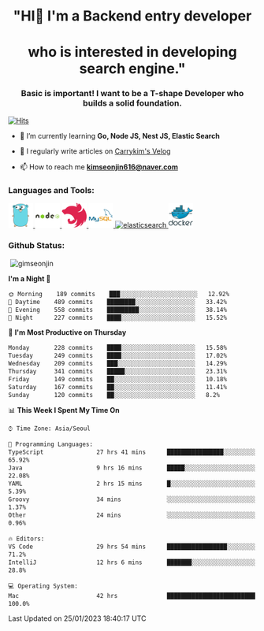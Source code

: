 <h1 align="center">"HI👋 I'm a Backend entry developer </h1>
<h1 align="center"> who is interested in developing search engine."</h1>
<h3 align="center">Basic is important! I want to be a T-shape Developer who builds a solid foundation.</h3>

[![Hits](https://hits.seeyoufarm.com/api/count/incr/badge.svg?url=https%3A%2F%2Fgithub.com%2Fgimseonjin&count_bg=%2318BFE5&title_bg=%23555555&icon=ko-fi.svg&icon_color=%23E7E7E7&title=hits&edge_flat=false)](https://hits.seeyoufarm.com)

- 🌱 I’m currently learning **Go, Node JS, Nest JS, Elastic Search**

- 📝 I regularly write articles on [Carrykim's Velog](https://velog.io/@carrykim)

- 📫 How to reach me **kimseonjin616@naver.com**


<h3 align="left">Languages and Tools:</h3>
<p align="left"> 
<a href="https://golang.org" target="_blank" rel="noreferrer"> <img src="https://raw.githubusercontent.com/devicons/devicon/master/icons/go/go-original.svg" alt="go" width="10%" height="10%"/> </a>
<a href="https://nodejs.org" target="_blank" rel="noreferrer"> <img src="https://raw.githubusercontent.com/devicons/devicon/master/icons/nodejs/nodejs-original-wordmark.svg" alt="nodejs" width="10%" height="10%"/> </a> <a></a>
<a href="https://nestjs.com/" target="_blank" rel="noreferrer"> <img src="https://raw.githubusercontent.com/devicons/devicon/master/icons/nestjs/nestjs-plain.svg" alt="nestjs" width="10%" height="10%"/> </a> 
<a href="https://www.mysql.com/" target="_blank" rel="noreferrer"> <img src="https://raw.githubusercontent.com/devicons/devicon/master/icons/mysql/mysql-original-wordmark.svg" alt="mysql" width="10%" height="10%"/>  </a>
 <a href="https://www.elastic.co" target="_blank" rel="noreferrer"> <img src="https://www.vectorlogo.zone/logos/elastic/elastic-icon.svg" alt="elasticsearch" width="10%" height="10%"/> </a> 
 <a href="https://www.docker.com/" target="_blank" rel="noreferrer"> <img src="https://raw.githubusercontent.com/devicons/devicon/master/icons/docker/docker-original-wordmark.svg" alt="docker" width="10%" height="10%"/> </a>
</p>


<h3 align="left">Github Status:</h3>
<p align="left">
 <p>&nbsp;<img align="center" src="https://github-readme-stats.vercel.app/api?username=gimseonjin&show_icons=true&locale=en" alt="gimseonjin" /></p>
</p>


<!--START_SECTION:waka-->
**I'm a Night 🦉** 

```text
🌞 Morning    189 commits    ███░░░░░░░░░░░░░░░░░░░░░░   12.92% 
🌆 Daytime    489 commits    ████████░░░░░░░░░░░░░░░░░   33.42% 
🌃 Evening    558 commits    █████████░░░░░░░░░░░░░░░░   38.14% 
🌙 Night      227 commits    ████░░░░░░░░░░░░░░░░░░░░░   15.52%

```
📅 **I'm Most Productive on Thursday** 

```text
Monday       228 commits    ████░░░░░░░░░░░░░░░░░░░░░   15.58% 
Tuesday      249 commits    ████░░░░░░░░░░░░░░░░░░░░░   17.02% 
Wednesday    209 commits    ███░░░░░░░░░░░░░░░░░░░░░░   14.29% 
Thursday     341 commits    █████░░░░░░░░░░░░░░░░░░░░   23.31% 
Friday       149 commits    ██░░░░░░░░░░░░░░░░░░░░░░░   10.18% 
Saturday     167 commits    ██░░░░░░░░░░░░░░░░░░░░░░░   11.41% 
Sunday       120 commits    ██░░░░░░░░░░░░░░░░░░░░░░░   8.2%

```


📊 **This Week I Spent My Time On** 

```text
⌚︎ Time Zone: Asia/Seoul

💬 Programming Languages: 
TypeScript               27 hrs 41 mins      ████████████████░░░░░░░░░   65.92% 
Java                     9 hrs 16 mins       █████░░░░░░░░░░░░░░░░░░░░   22.08% 
YAML                     2 hrs 15 mins       █░░░░░░░░░░░░░░░░░░░░░░░░   5.39% 
Groovy                   34 mins             ░░░░░░░░░░░░░░░░░░░░░░░░░   1.37% 
Other                    24 mins             ░░░░░░░░░░░░░░░░░░░░░░░░░   0.96%

🔥 Editors: 
VS Code                  29 hrs 54 mins      █████████████████░░░░░░░░   71.2% 
IntelliJ                 12 hrs 6 mins       ███████░░░░░░░░░░░░░░░░░░   28.8%

💻 Operating System: 
Mac                      42 hrs              █████████████████████████   100.0%

```


 Last Updated on 25/01/2023 18:40:17 UTC
<!--END_SECTION:waka-->
